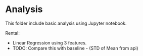 # Analysis
This folder include basic analysis using Jupyter notebook.

Rental: 
  - Linear Regression using 3 features. 
  - TODO: Compare this with baseline - (STD of Mean from api)
 
